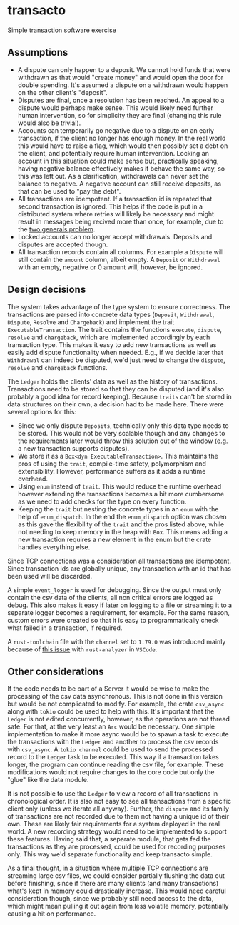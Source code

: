 # transacto
Simple transaction software exercise

## Assumptions
- A dispute can only happen to a deposit. We cannot hold funds that were withdrawn as that would "create money" and would open the door for double spending. It's assumed a dispute on a withdrawn would happen on the other client's "deposit".
- Disputes are final, once a resolution has been reached. An appeal to a dispute would perhaps make sense. This would likely need further human intervention, so for simplicity they are final (changing this rule would also be trivial).
- Accounts can temporarily go negative due to a dispute on an early transaction, if the client no longer has enough money. In the real world this would have to raise a flag, which would then possibly set a debt on the client, and potentially require human intervention. Locking an account in this situation could make sense but, practically speaking, having negative balance effectively makes it behave the same way, so this was left out. As a clarification, withdrawals can never set the balance to negative. A negative account can still receive deposits, as that can be used to "pay the debt".
- All transactions are idempotent. If a transaction id is repeated that second transaction is ignored. This helps if the code is put in a distributed system where retries will likely be necessary and might result in messages being recived more than once, for example, due to the [two generals problem](https://en.wikipedia.org/wiki/Two_Generals%27_Problem).
- Locked accounts can no longer accept withdrawals. Deposits and disputes are accepted though.
- All transaction records contain all columns. For example a `Dispute` will still contain the `amount` column, albeit empty. A `Deposit` or `Withdrawal` with an empty, negative or 0 amount will, however, be ignored.

## Design decisions
The system takes advantage of the type system to ensure correctness. The transactions are parsed into concrete data types (`Deposit`, `Withdrawal`, `Dispute`, `Resolve` and `Chargeback`) and implement the trait `ExecutableTransaction`. The trait contains the functions `execute`, `dispute`, `resolve` and `chargeback`, which are implemented accordingly by each transaction type. This makes it easy to add new transactions as well as easily add dispute functionality when needed. E.g., if we decide later that `Withdrawal` can indeed be disputed, we'd just need to change the `dispute`, `resolve` and `chargeback` functions.

The `Ledger` holds the clients' data as well as the history of transactions. Transactions need to be stored so that they can be disputed (and it's also probably a good idea for record keeping). Because `traits` can't be stored in data structures on their own, a decision had to be made here. There were several options for this:
- Since we only dispute `Deposits`, technically only this data type needs to be stored. This would not be very scalable though and any changes to the requirements later would throw this solution out of the window (e.g. a new transaction supports disputes).
- We store it as a `Box<dyn ExecutableTransaction>`. This maintains the pros of using the `trait`, compile-time safety, polymorphism and extensibility. However, performance suffers as it adds a runtime overhead.
- Using `enum` instead of `trait`. This would reduce the runtime overhead however extending the transactions becomes a bit more cumbersome as we need to add checks for the type on every function.
- Keeping the `trait` but nesting the concrete types in an `enum` with the help of `enum_dispatch`.
In the end the `enum_dispatch` option was chosen as this gave the flexibility of the `trait` and the pros listed above, while not needing to keep memory in the heap with `Box`. This means adding a new transaction requires a new element in the enum but the crate handles everything else.

Since TCP connections was a consideration all transactions are idempotent. Since transaction ids are globally unique, any transaction with an id that has been used will be discarded.

A simple `event_logger` is used for debugging. Since the output must only contain the csv data of the clients, all non critical errors are logged as debug. This also makes it easy if later on logging to a file or streaming it to a separate logger becomes a requirement, for example. For the same reason, custom errors were created so that it is easy to programmatically check what failed in a transaction, if required.

A `rust-toolchain` file with the `channel` set to `1.79.0` was introduced mainly because of [this issue](https://github.com/rust-lang/rust-analyzer/issues/17662) with `rust-analyzer` in `VSCode`.

## Other considerations
If the code needs to be part of a Server it would be wise to make the processing of the csv data asynchronous. This is not done in this version but would be not complicated to modify. For example, the crate `csv_async` along with `tokio` could be used to help with this. It's important that the `Ledger` is not edited concurrently, however, as the operations are not thread safe. For that, at the very least an `Arc` would be necessary. One simple implementation to make it more async would be to spawn a task to execute the transactions with the `Ledger` and another to process the csv records with `csv_async`. A `tokio channel` could be used to send the processed record to the `Ledger` task to be executed. This way if a transaction takes longer, the program can continue reading the csv file, for example. These modifications would not require changes to the core code but only the "glue" like the data module.

It is not possible to use the `Ledger` to view a record of all transactions in chronological order. It is also not easy to see all transactions from a specific client only (unless we iterate all anyway). Further, the `dispute` and its family of transactions are not recorded due to them not having a unique id of their own. These are likely fair requirements for a system deployed in the real world. A new recording strategy would need to be implemented to support these features. Having said that, a separate module, that gets fed the transactions as they are processed, could be used for recording purposes only. This way we'd separate functionality and keep transacto simple.

As a final thought, in a situation where multiple TCP connections are streaming large csv files, we could consider partially flushing the data out before finishing, since if there are many clients (and many transactions) what's kept in memory could drastically increase. This would need careful consideration though, since we probably still need access to the data, which might mean pulling it out again from less volatile memory, potentially causing a hit on performance.
